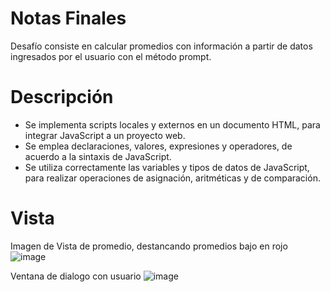 # Notas Finales

Desafío consiste en calcular promedios con información a partir de datos
ingresados por el usuario con el método prompt. 

# Descripción

- Se implementa scripts locales y externos en un documento HTML, para integrar
JavaScript a un proyecto web.
- Se emplea declaraciones, valores, expresiones y operadores, de acuerdo a la sintaxis
de JavaScript.
- Se utiliza correctamente las variables y tipos de datos de JavaScript, para realizar
operaciones de asignación, aritméticas y de comparación.

# Vista

Imagen de Vista de promedio, destancando promedios bajo en rojo
![image](https://github.com/user-attachments/assets/95ef8336-2d58-4797-8132-191467caf2d4)


Ventana de dialogo con usuario
![image](https://github.com/user-attachments/assets/e20facdf-06fa-4596-b789-616bdd18c684)




